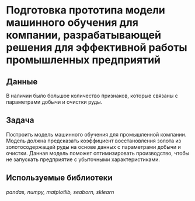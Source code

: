 # Подготовка прототипа модели машинного обучения для компании, разрабатывающей решения для эффективной работы промышленных предприятий

## Данные

В наличии было большое количество признаков, которые связаны с параметрами добычи и очистки руды.

## Задача

Построить модель машинного обучения для промышленной компании. Модель должна предсказать коэффициент восстановления золота из золотосодержащей руды на основе данных с параметрами добычи и очистки. Данная модель поможет оптимизировать производство, чтобы не запускать предприятие с убыточными характеристиками.

## Используемые библиотеки
*pandas, numpy, matplotlib, seaborn, sklearn*
